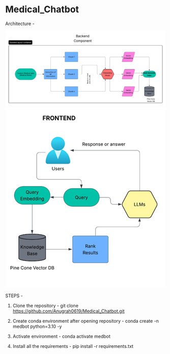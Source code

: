 # Medical_Chatbot

Architecture - 

![alt text](Backend.jpeg)
![alt text](Frontend.jpeg)



STEPS - 

1. Clone the repository - git clone https://github.com/Anugrah0619/Medical_Chatbot.git

2. Create conda environment after opening repository - conda create -n medbot python=3.10 -y

3. Activate environment - conda activate medbot

4. Install all the requirements - pip install -r requirements.txt